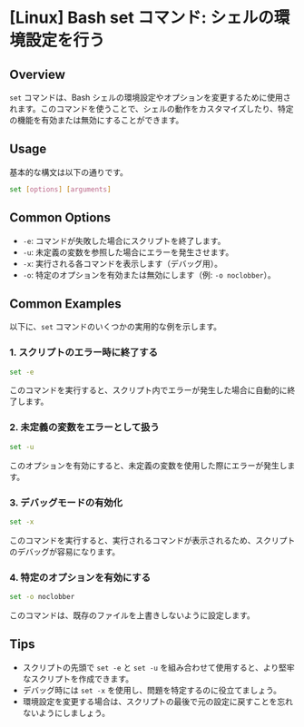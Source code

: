 # [Linux] Bash set コマンド: シェルの環境設定を行う

## Overview
`set` コマンドは、Bash シェルの環境設定やオプションを変更するために使用されます。このコマンドを使うことで、シェルの動作をカスタマイズしたり、特定の機能を有効または無効にすることができます。

## Usage
基本的な構文は以下の通りです。

```bash
set [options] [arguments]
```

## Common Options
- `-e`: コマンドが失敗した場合にスクリプトを終了します。
- `-u`: 未定義の変数を参照した場合にエラーを発生させます。
- `-x`: 実行される各コマンドを表示します（デバッグ用）。
- `-o`: 特定のオプションを有効または無効にします（例: `-o noclobber`）。

## Common Examples
以下に、`set` コマンドのいくつかの実用的な例を示します。

### 1. スクリプトのエラー時に終了する
```bash
set -e
```
このコマンドを実行すると、スクリプト内でエラーが発生した場合に自動的に終了します。

### 2. 未定義の変数をエラーとして扱う
```bash
set -u
```
このオプションを有効にすると、未定義の変数を使用した際にエラーが発生します。

### 3. デバッグモードの有効化
```bash
set -x
```
このコマンドを実行すると、実行されるコマンドが表示されるため、スクリプトのデバッグが容易になります。

### 4. 特定のオプションを有効にする
```bash
set -o noclobber
```
このコマンドは、既存のファイルを上書きしないように設定します。

## Tips
- スクリプトの先頭で `set -e` と `set -u` を組み合わせて使用すると、より堅牢なスクリプトを作成できます。
- デバッグ時には `set -x` を使用し、問題を特定するのに役立てましょう。
- 環境設定を変更する場合は、スクリプトの最後で元の設定に戻すことを忘れないようにしましょう。